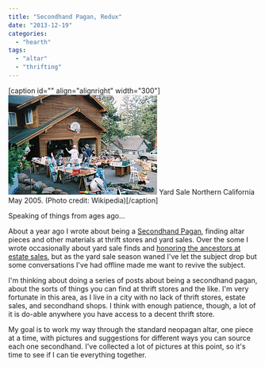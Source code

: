 ```yaml
---
title: "Secondhand Pagan, Redux"
date: "2013-12-19"
categories: 
  - "hearth"
tags: 
  - "altar"
  - "thrifting"
---
```


\[caption id="" align="alignright" width="300"\][![Yard Sale Northern California May 2005. This i...](images/300px-Yard_Sale_Northern_CA_2005.JPG "Yard Sale Northern California May 2005. This i...")](http://commons.wikipedia.org/wiki/File:Yard_Sale_Northern_CA_2005.JPG) Yard Sale Northern California May 2005. (Photo credit: Wikipedia)\[/caption\]

Speaking of things from ages ago...

About a year ago I wrote about being a [Secondhand Pagan](http://jackadreams.info/2012/10/29/secondhand-pagan/ "Secondhand Pagan"), finding altar pieces and other materials at thrift stores and yard sales. Over the some I wrote occasionally about yard sale finds and [honoring the ancestors at estate sales](http://jackadreams.info/2013/10/09/disir-and-estate-sales/ "Disir and Estate Sales"), but as the yard sale season waned I've let the subject drop but some conversations I've had offline made me want to revive the subject.

I'm thinking about doing a series of posts about being a secondhand pagan, about the sorts of things you can find at thrift stores and the like. I'm very fortunate in this area, as I live in a city with no lack of thrift stores, estate sales, and secondhand shops. I think with enough patience, though, a lot of it is do-able anywhere you have access to a decent thrift store.

My goal is to work my way through the standard neopagan altar, one piece at a time, with pictures and suggestions for different ways you can source each one secondhand. I've collected a lot of pictures at this point, so it's time to see if I can tie everything together.
